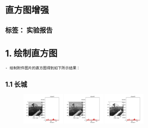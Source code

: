 # 直方图增强

标签： 实验报告
---

# 1. 绘制直方图
    - 绘制附件图片的直方图得到如下所示结果：
## 1.1 长城
<div align="center">
  <img src="https://github.com/James0618/Images/blob/master/Content_2/task1/citywall.jpg?raw=True" width="25%" height="25%" alt="Citywall"/>
  <img src="https://github.com/James0618/Images/blob/master/Content_2/task1/citywall1.jpg?raw=True" width="25%" height="25%" alt="Citywall1"/>
  <img src="https://github.com/James0618/Images/blob/master/Content_2/task1/citywall2.jpg?raw=True" width="25%" height="25%" alt="Citywall2"/>
</div>


